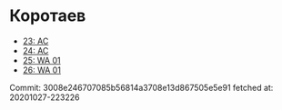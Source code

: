 # Коротаев
- [23: AC](23.md)
- [24: AC](24.md)
- [25: WA 01](25.md)
- [26: WA 01](26.md)

Commit: 3008e246707085b56814a3708e13d867505e5e91
 fetched at: 20201027-223226
